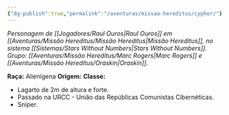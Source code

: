 ```yaml
---
{"dg-publish":true,"permalink":"/aventuras/missao-hereditus/cypher/"}
---
```


*Personagem de [[Jogadores/Raul Ouros\|Raul Ouros]] em [[Aventuras/Missão Hereditus/Missão Hereditus\|Missão Hereditus]], no sistema [[Sistemas/Stars Without Numbers\|Stars Without Numbers]].*
*Grupo: [[Aventuras/Missão Hereditus/Marc Rogers\|Marc Rogers]] e [[Aventuras/Missão Hereditus/Oraskin\|Oraskin]].*

**Raça:** Alienígena
**Origem:** 
**Classe:** 

- Lagarto de 2m de altura e forte.
- Passado na URCC - União das Repúblicas Comunistas Cibernéticas.
- Sniper.